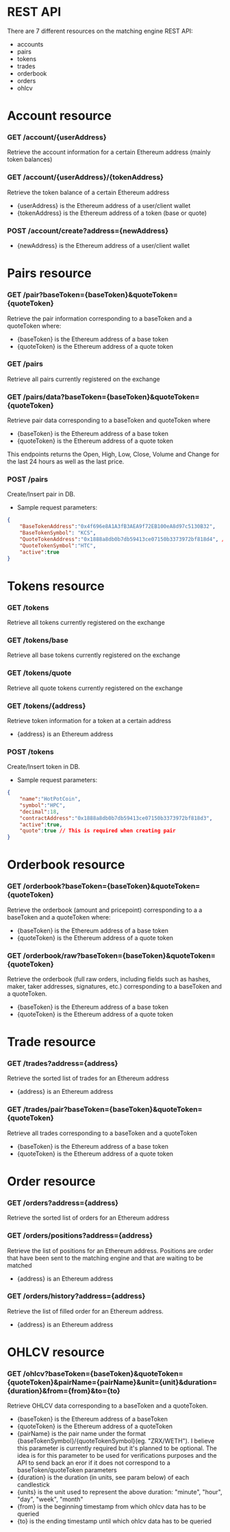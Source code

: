 # REST API

There are 7 different resources on the matching engine REST API:

* accounts
* pairs
* tokens
* trades
* orderbook
* orders
* ohlcv


# Account resource

### GET /account/{userAddress}

Retrieve the account information for a certain Ethereum address (mainly token balances)

### GET /account/{userAddress}/{tokenAddress}

Retrieve the token balance of a certain Ethereum address

* {userAddress} is the Ethereum address of a user/client wallet
* {tokenAddress} is the Ethereum address of a token (base or quote)

### POST /account/create?address={newAddress}

* {newAddress} is the Ethereum address of a user/client wallet


# Pairs resource

### GET /pair?baseToken={baseToken}&quoteToken={quoteToken}

Retrieve the pair information corresponding to a baseToken and a quoteToken where:

* {baseToken} is the Ethereum address of a base token
* {quoteToken} is the Ethereum address of a quote token

### GET /pairs

Retrieve all pairs currently registered on the exchange

### GET /pairs/data?baseToken={baseToken}&quoteToken={quoteToken}

Retrieve pair data corresponding to a baseToken and quoteToken where

* {baseToken} is the Ethereum address of a base token
* {quoteToken} is the Ethereum address of a quote token

This endpoints returns the Open, High, Low, Close, Volume and Change for the last 24 hours
as well as the last price.

### POST /pairs

Create/Insert pair in DB.

* Sample request parameters:
```json
{
    "BaseTokenAddress":"0x4f696e8A1A3fB3AEA9f72EB100eA8d97c5130B32",
    "BaseTokenSymbol": "KCS",
    "QuoteTokenAddress":"0x1888a8db0b7db59413ce07150b3373972bf818d4", // Must be registered as quote when creating new token
    "QuoteTokenSymbol":"HTC",
    "active":true
}
```

# Tokens resource

### GET /tokens

Retrieve all tokens currently registered on the exchange

### GET /tokens/base

Retrieve all base tokens currently registered on the exchange

### GET /tokens/quote

Retrieve all quote tokens currently registered on the exchange

### GET /tokens/{address}

Retrieve token information for a token at a certain address

* {address} is an Ethereum address

### POST /tokens

Create/Insert token in DB.

* Sample request parameters:
```json
{
	"name":"HotPotCoin",
	"symbol":"HPC",
	"decimal":18,
	"contractAddress":"0x1888a8db0b7db59413ce07150b3373972bf818d3",
	"active":true,
	"quote":true // This is required when creating pair
}
```

# Orderbook resource

### GET /orderbook?baseToken={baseToken}&quoteToken={quoteToken}

Retrieve the orderbook (amount and pricepoint) corresponding to a a baseToken and a quoteToken where:

* {baseToken} is the Ethereum address of a base token
* {quoteToken} is the Ethereum address of a quote token

### GET /orderbook/raw?baseToken={baseToken}&quoteToken={quoteToken}

Retrieve the orderbook (full raw orders, including fields such as hashes, maker, taker addresses, signatures, etc.)
corresponding to a baseToken and a quoteToken.

* {baseToken} is the Ethereum address of a base token
* {quoteToken} is the Ethereum address of a quote token


# Trade resource

### GET /trades?address={address}

Retrieve the sorted list of trades for an Ethereum address

* {address} is an Ethereum address

### GET /trades/pair?baseToken={baseToken}&quoteToken={quoteToken}

Retrieve all trades corresponding to a baseToken and a quoteToken

* {baseToken} is the Ethereum address of a base token
* {quoteToken} is the Ethereum address of a quote token



# Order resource

### GET /orders?address={address}

Retrieve the sorted list of orders for an Ethereum address

### GET /orders/positions?address={address}

Retrieve the list of positions for an Ethereum address. Positions are order that have been sent
to the matching engine and that are waiting to be matched

* {address} is an Ethereum address

### GET /orders/history?address={address}

Retrieve the list of filled order for an Ethereum address.

* {address} is an Ethereum address


# OHLCV resource

### GET /ohlcv?baseToken={baseToken}&quoteToken={quoteToken}&pairName={pairName}&unit={unit}&duration={duration}&from={from}&to={to}

Retrieve OHLCV data corresponding to a baseToken and a quoteToken.

* {baseToken} is the Ethereum address of a baseToken
* {quoteToken} is the Ethereum address of a quoteToken
* {pairName} is the pair name under the format {baseTokenSymbol}/{quoteTokenSymbol}(eg. "ZRX/WETH"). I believe this parameter is currently required but it's planned to be optional. The idea is for this parameter to be used for verifications purposes and the API to send back an eror if it does not correspond to a baseToken/quoteToken parameters
* {duration} is the duration (in units, see param below) of each candlestick
* {units} is the unit used to represent the above duration: "minute", "hour", "day", "week", "month"
* {from} is the beginning timestamp from which ohlcv data has to be queried
* {to} is the ending timestamp until which ohlcv data has to be queried
